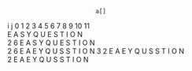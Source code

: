                              a[]                 
   i   j   0  1  2  3  4  5  6  7  8  9  10  11     
           E  A  S  Y  Q  U  E  S  T  I   O   N    
   2   6   E  A  S  Y  Q  U  E  S  T  I   O   N    
   2   6   E  A  E  Y  Q  U  S  S  T  I   O   N 
   3   2   E  A  E  Y  Q  U  S  S  T  I   O   N                                           
       2   E  A  E  Y  Q  U  S  S  T  I   O   N

